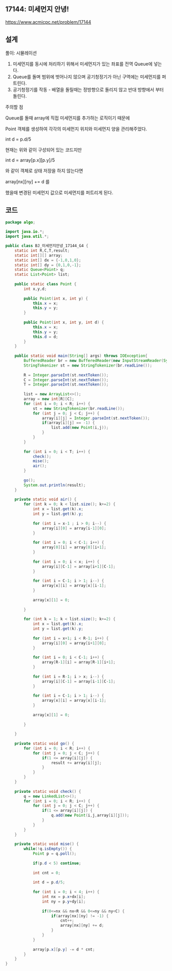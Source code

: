 <h2>17144: 미세먼지 안녕!</h2>

https://www.acmicpc.net/problem/17144

<h2>설계</h2>

풀이: 시뮬레이션

1. 미세먼지를 동시에 처리하기 위해서 미세먼지가 있는 좌표를 전역 Queue에 넣는다.
2. Queue를 돌며 범위에 벗어나지 않으며 공기청정기가 아닌 구역에는 미세먼지를 퍼트린다.
3. 공기청정기를 작동 - 배열을 돌릴때는 정방향으로 돌리지 않고 반대 방향에서 부터 돌린다.

주의할 점

Queue를 돌때 array에 직접 미세먼지를 추가하는 로직이기 때문에 

Point 객체를 생성하여 각각의 미세먼지 위치와 미세먼지 양을 관리해주었다. 

int d = p.d/5 

현재는 위와 같이 구성되어 있는 코드지만

int d = array[p.x][p.y]/5 

와 같이 객체로 상태 저장을 하지 않는다면 

array[nx][ny] += d 를 

했을때 변경된 미세먼지 값으로 미세먼지를 퍼트리게 된다.

<h2>코드</h2>

```java
package algo;

import java.io.*;
import java.util.*;

public class BJ_미세먼지안녕_17144_G4 {	
	static int R,C,T,result;
	static int[][] array;
	static int[] dx = {-1,0,1,0};
	static int[] dy = {0,1,0,-1};
	static Queue<Point> q;
	static List<Point> list;
	
	public static class Point {
		int x,y,d;
		
		public Point(int x, int y) {
			this.x = x;
			this.y = y;
		}
		
		public Point(int x, int y, int d) {
			this.x = x;
			this.y = y;
			this.d = d;
		}
	}
	
	public static void main(String[] args) throws IOException{
		BufferedReader br = new BufferedReader(new InputStreamReader(System.in));
		StringTokenizer st = new StringTokenizer(br.readLine());
		
		R = Integer.parseInt(st.nextToken());
		C = Integer.parseInt(st.nextToken());
		T = Integer.parseInt(st.nextToken());
		
		list = new ArrayList<>();
		array = new int[R][C];
		for (int i = 0; i < R; i++) {
			st = new StringTokenizer(br.readLine());
			for (int j = 0; j < C; j++) {
				array[i][j] = Integer.parseInt(st.nextToken());
				if(array[i][j] == -1) {
					list.add(new Point(i,j));
				}
			}
		}
		
		for (int i = 0; i < T; i++) {
			check();
			mise();
			air();
		}
		
		go();
		System.out.println(result);
	}
	
	private static void air() {
		for (int k = 0; k < list.size(); k+=2) {
			int x = list.get(k).x;
			int y = list.get(k).y;
			
			for (int i = x-1 ; i > 0; i--) {
				array[i][0] = array[i-1][0];
			}
			
			for (int i = 0; i < C-1; i++) {
				array[0][i] = array[0][i+1];
			}
			
			for (int i = 0; i < x; i++) {
				array[i][C-1] = array[i+1][C-1];
			}
			
			for (int i = C-1; i > 1; i--) {
				array[x][i] = array[x][i-1]; 
			}
			
			array[x][1] = 0;
		
		}
		
		for (int k = 1; k < list.size(); k+=2) {
			int x = list.get(k).x;
			int y = list.get(k).y;
			
			for (int i = x+1; i < R-1; i++) {
				array[i][0] = array[i+1][0];
			}
			
			for (int i = 0; i < C-1; i++) {
				array[R-1][i] = array[R-1][i+1];
			}
			
			for (int i = R-1; i > x; i--) {
				array[i][C-1] = array[i-1][C-1];
			}
			
			for (int i = C-1; i > 1; i--) {
				array[x][i] = array[x][i-1];
			}
			
			array[x][1] = 0;
			
		}
		
	}
	
	private static void go() {
		for (int i = 0; i < R; i++) {
			for (int j = 0; j < C; j++) {
				if(1 <= array[i][j]) {
					result += array[i][j];
				}
			}
		}
	}
	
	private static void check() {
		q = new LinkedList<>();
		for (int i = 0; i < R; i++) {
			for (int j = 0; j < C; j++) {
				if(1 <= array[i][j]) {
					q.add(new Point(i,j,array[i][j]));
				}
			}
		}
	}
	
	private static void mise() {
		while(!q.isEmpty()) {
			Point p = q.poll();
			
			if(p.d < 5) continue;
			
			int cnt = 0;
			
			int d = p.d/5;
			
			for (int i = 0; i < 4; i++) {
				int nx = p.x+dx[i];
				int ny = p.y+dy[i];
				
				if(0<=nx && nx<R && 0<=ny && ny<C) {
					if(array[nx][ny] != -1) {
						cnt++;
						array[nx][ny] += d;
					}
				}
			}
			
			array[p.x][p.y] -= d * cnt;
		}
	}
}
```